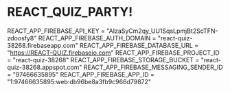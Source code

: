 # REACT_QUIZ_PARTY!

REACT_APP_FIREBASE_API_KEY = "AIzaSyCm2qy_UU1SqsLpmjBt2ScTFN-zdoosfy8"
REACT_APP_FIREBASE_AUTH_DOMAIN = "react-quiz-38268.firebaseapp.com"
REACT_APP_FIREBASE_DATABASE_URL = "https://REACT-QUIZ.firebaseio.com"
REACT_APP_FIREBASE_PROJECT_ID = "react-quiz-38268"
REACT_APP_FIREBASE_STORAGE_BUCKET = "react-quiz-38268.appspot.com"
REACT_APP_FIREBASE_MESSAGING_SENDER_ID = "97466635895"
REACT_APP_FIREBASE_APP_ID = "1:97466635895:web:db96be8a3fb9c966d79872"
